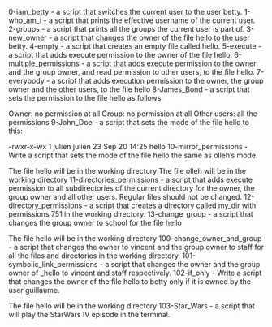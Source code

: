 0-iam_betty -  a script that switches the current user to the user betty.
1-who_am_i - a script that prints the effective username of the current user.
2-groups - a script that prints all the groups the current user is part of.
3-new_owner - a script that changes the owner of the file hello to the user betty.
4-empty - a script that creates an empty file called hello.
5-execute - a script that adds execute permission to the owner of the file hello.
6-multiple_permissions - a script that adds execute permission to the owner and the group owner, and read permission to other users, to the file hello.
7-everybody - a script that adds execution permission to the owner, the group owner and the other users, to the file hello
8-James_Bond - a script that sets the permission to the file hello as follows:

Owner: no permission at all
Group: no permission at all
Other users: all the permissions
9-John_Doe - a script that sets the mode of the file hello to this:

-rwxr-x-wx 1 julien julien 23 Sep 20 14:25 hello
10-mirror_permissions - Write a script that sets the mode of the file hello the same as olleh’s mode.

The file hello will be in the working directory
The file olleh will be in the working directory
11-directories_permissions - a script that adds execute permission to all subdirectories of the current directory for the owner, the group owner and all other users. Regular files should not be changed.
12-directory_permissions -  a script that creates a directory called my_dir with permissions 751 in the working directory.
13-change_group - a script that changes the group owner to school for the file hello

The file hello will be in the working directory
100-change_owner_and_group - a script that changes the owner to vincent and the group owner to staff for all the files and directories in the working directory.
101-symbolic_link_permissions - a script that changes the owner and the group owner of _hello to vincent and staff respectively.
102-if_only - Write a script that changes the owner of the file hello to betty only if it is owned by the user guillaume.

The file hello will be in the working directory
103-Star_Wars - a script that will play the StarWars IV episode in the terminal.
